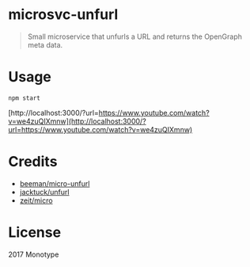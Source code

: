 # microsvc-unfurl

> Small microservice that unfurls a URL and returns the OpenGraph meta data.

# Usage

`npm start`

[http://localhost:3000/?url=https://www.youtube.com/watch?v=we4zuQIXmnw](http://localhost:3000/?url=https://www.youtube.com/watch?v=we4zuQIXmnw)

# Credits

- [beeman/micro-unfurl](https://github.com/beeman/micro-unfurl)
- [jacktuck/unfurl](https://github.com/jacktuck/unfurl)
- [zeit/micro](https://github.com/zeit/micro)

# License

2017 Monotype
